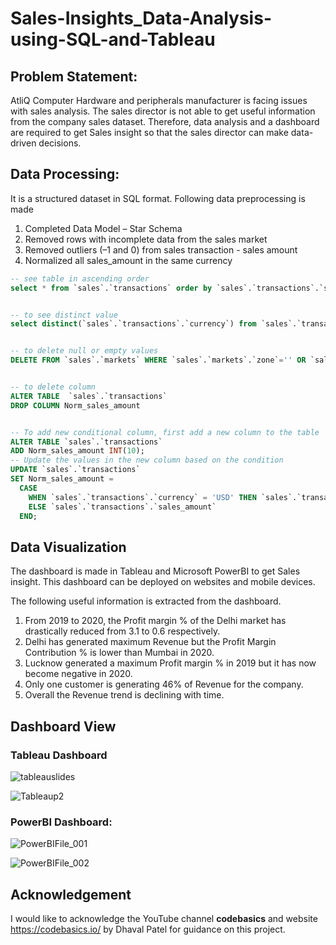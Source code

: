# Sales-Insights_Data-Analysis-using-SQL-and-Tableau
## Problem Statement:
AtliQ Computer Hardware and peripherals manufacturer is facing issues with sales analysis. The sales director is not able to get useful information from the company sales dataset. Therefore, data analysis and a dashboard are required to get Sales insight so that the sales director can make data-driven decisions.

## Data Processing:
It is a structured dataset in SQL format. Following data preprocessing is made
1. Completed Data Model – Star Schema 
2. Removed rows with incomplete data from the sales market 
3. Removed outliers (–1 and 0) from sales transaction - sales amount 
4. Normalized all sales_amount in the same currency

```sql   
-- see table in ascending order
select * from `sales`.`transactions` order by `sales`.`transactions`.`sales_amount` ASC


-- to see distinct value
select distinct(`sales`.`transactions`.`currency`) from `sales`.`transactions`


-- to delete null or empty values
DELETE FROM `sales`.`markets` WHERE `sales`.`markets`.`zone`='' OR `sales`.`markets`.`zone` IS NULL;


-- to delete column
ALTER TABLE  `sales`.`transactions`
DROP COLUMN Norm_sales_amount


-- To add new conditional column, first add a new column to the table
ALTER TABLE `sales`.`transactions`
ADD Norm_sales_amount INT(10);
-- Update the values in the new column based on the condition
UPDATE `sales`.`transactions`
SET Norm_sales_amount = 
  CASE
    WHEN `sales`.`transactions`.`currency` = 'USD' THEN `sales`.`transactions`.`sales_amount`*75
    ELSE `sales`.`transactions`.`sales_amount`
  END;

```

## Data Visualization
The dashboard is made in Tableau and Microsoft PowerBI to get Sales insight. This dashboard can be deployed on websites and mobile devices. 

The following useful information is extracted from the dashboard.
1. From 2019 to 2020, the Profit margin % of the Delhi market has drastically reduced from 3.1 to 0.6 respectively.
2. Delhi has generated maximum Revenue but the Profit Margin Contribution % is lower than Mumbai in 2020.
3. Lucknow generated a maximum Profit margin % in 2019 but it has now become negative in 2020. 
4. Only one customer is generating 46% of Revenue for the company.
5. Overall the Revenue trend is declining with time.

## Dashboard View
### Tableau Dashboard
![tableauslides](https://github.com/alishafique3/Sales-Insights_Data-Analysis-using-SQL-and-PowerBI/assets/17300597/b99430bc-589c-41ca-920e-c940c03278bb)

![Tableaup2](https://github.com/alishafique3/Sales-Insights_Data-Analysis-using-SQL-and-PowerBI/assets/17300597/a6ec09df-ab8b-4f4a-8232-8be1b59e3e5e)


### PowerBI Dashboard:
![PowerBIFile_001](https://github.com/alishafique3/Sales-Insights_Data-Analysis-using-SQL-and-PowerBI/assets/17300597/a6cca4de-1cb7-4caa-9f40-3342cf8ae51a)

![PowerBIFile_002](https://github.com/alishafique3/Sales-Insights_Data-Analysis-using-SQL-and-PowerBI/assets/17300597/4b8024e6-acd1-4b4b-97ac-7cb45ece820c)

## Acknowledgement
I would like to acknowledge the YouTube channel **codebasics** and website https://codebasics.io/ by Dhaval Patel for guidance on this project.
